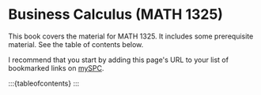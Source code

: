 # Business Calculus (MATH 1325)

This book covers the material for MATH 1325.  It includes some prerequisite material.  See the table of contents below.

I recommend that you start by adding this page's URL to your list of bookmarked links on [mySPC](https://experience.elluciancloud.com/spc).

:::{tableofcontents}
:::